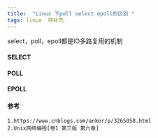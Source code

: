 ```yaml
---
title:  "Linux 下poll select epoll的区别 "
tags: linux  待补充
---
```


select，poll，epoll都是IO多路复用的机制
<!--more-->
#### SELECT


#### POLL



#### EPOLL


#### 参考
```
1.https://www.cnblogs.com/anker/p/3265058.html
2.Unix网络编程[卷1 第三版 第六章]
```